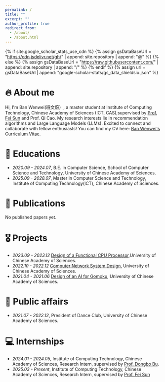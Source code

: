 ```yaml
---
permalink: /
title: ""
excerpt: ""
author_profile: true
redirect_from: 
  - /about/
  - /about.html
---
```


{% if site.google_scholar_stats_use_cdn %}
{% assign gsDataBaseUrl = "https://cdn.jsdelivr.net/gh/" | append: site.repository | append: "@" %}
{% else %}
{% assign gsDataBaseUrl = "https://raw.githubusercontent.com/" | append: site.repository | append: "/" %}
{% endif %}
{% assign url = gsDataBaseUrl | append: "google-scholar-stats/gs_data_shieldsio.json" %}

<span class='anchor' id='about-me'></span>


# 🔥 About me
Hi, I'm Ban Wenwei(班文蔚）, a master student at Institute of Computing Technology, Chinese Academy of Sciences (ICT, CAS),supervised by [Prof. Fei Sun](https://ofey.me/) and Prof. Qi Cao. My research interests lie in recommendation algorithms and Large Language Models (LLMs). Excited to connect and collaborate with fellow enthusiasts! 
You can find my CV here: [Ban Wenwei's Curriculum Vitae](../assets/CV_Wenwei_Ban.pdf).

# 📖 Educations
- *2020.09 - 2024.07*, B.E. in Computer Science, School of Computer Science and Technology, University of Chinese Academy of Sciences.
- *2025.09 - 2028.07*, Master in Computer Science and Technology, Institute of Computing Technology(ICT), Chinese Academy of Sciences.


# 📝 Publications 
No published papers yet.

# 🎖 Projects
- *2023.09 - 2023.12* [Design of a Functional CPU Processor](https://github.com/banwwup/CPU),University of Chinese Academy of Sciences. 
- *2022.10 - 2022.12* [Computer Network System Design](https://github.com/banwwup/Computer-Network), University of Chinese Academy of Sciences.
- *2021.04 - 2021.06* [Design of an AI for Gomoku](https://github.com/banwwup/Gomoku), University of Chinese Academy of Sciences.

# 💬 Public affairs
- *2021.07 - 2022.12*, President of Dance Club, University of Chinese Academy of Sciences. 


# 💻 Internships
- *2024.01 - 2024.05*, Institute of Computing Technology, Chinese Academy of Sciences, Research Intern, supervised by [Prof. Dongbo Bu](http://www.ict.cas.cn/sourcedb/cn/jssrck/200909/t20090917_2496584.html).
- *2025.03 - Present*, Institute of Computing Technology, Chinese Academy of Sciences, Research Intern, supervised by 
[Prof. Fei Sun](https://ofey.me/)
